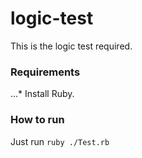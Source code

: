 # logic-test
This is the logic test required.
### Requirements
...* Install Ruby.

### How to run
Just run ```ruby ./Test.rb```
